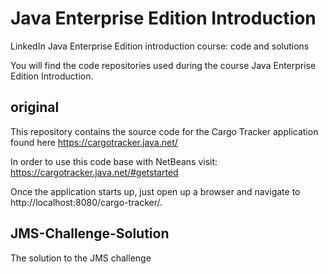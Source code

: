 # Java Enterprise Edition Introduction
LinkedIn Java Enterprise Edition introduction course: code and solutions

You will find the code repositories used during the course Java Enterprise Edition Introduction.

## original

This repository contains the source code for the Cargo Tracker application found here https://cargotracker.java.net/

In order to use this code base with NetBeans visit: https://cargotracker.java.net/#getstarted

Once the application starts up, just open up a browser and navigate to http://localhost:8080/cargo-tracker/.


## JMS-Challenge-Solution

The solution to the JMS challenge






